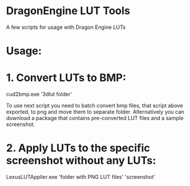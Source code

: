 # DragonEngine LUT Tools
A few scripts for usage with Dragon Engine LUTs

# Usage:

# 1. Convert LUTs to BMP:

cud2bmp.exe '3dlut folder'

To use next script you need to batch convert bmp files, that script above exported, to png and move them to separate folder.
Alternatively you can download a package that contains pre-converted LUT files and a sample screenshot.

# 2. Apply LUTs to the specific screenshot without any LUTs:

LexusLUTApplier.exe 'folder with PNG LUT files' 'screenshot'
